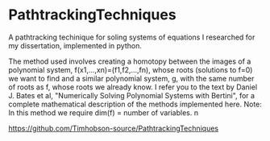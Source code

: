 # PathtrackingTechniques

A pathtracking techinique for soling systems of equations I researched for my dissertation, implemented in python. 

The method used involves creating a homotopy between the images of a polynomial system, f(x1,...,xn)=(f1,f2,...,fn), whose roots (solutions to f=0) we want to find and a similar polynomial system, g, with the same number of roots as f, whose roots we already know. I refer you to the text by Daniel J. Bates et al, "Numerically Solving Polynomial Systems with Bertini", for a complete mathematical description of the methods implemented here. Note: In this method we require dim(f) = number of variables. n

https://github.com/Timhobson-source/PathtrackingTechniques
